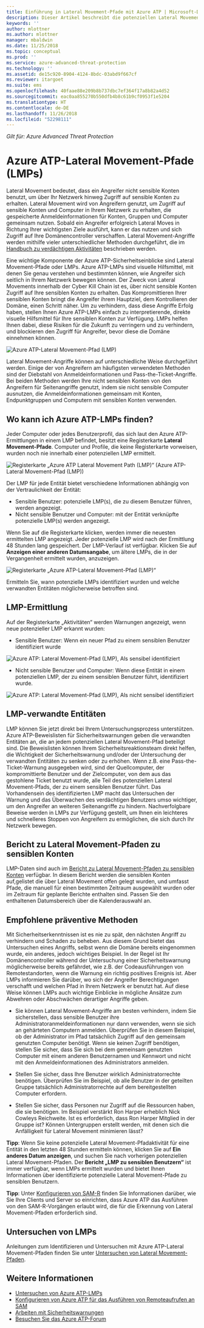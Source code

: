 ```yaml
---
title: Einführung in Lateral Movement-Pfade mit Azure ATP | Microsoft-Dokumentation
description: Dieser Artikel beschreibt die potenziellen Lateral Movement-Pfade (LMPs) von Azure Advanced Threat Protection (ATP).
keywords: ''
author: mlottner
ms.author: mlottner
manager: mbaldwin
ms.date: 11/25/2018
ms.topic: conceptual
ms.prod: ''
ms.service: azure-advanced-threat-protection
ms.technology: ''
ms.assetid: de15c920-8904-4124-8bdc-03abd9f667cf
ms.reviewer: itargoet
ms.suite: ems
ms.openlocfilehash: 40faae88e209b8b737dbc7ef364f17a8b82a4d52
ms.sourcegitcommit: eac0aa855270b550dfb4b8c61b9cf0953f1e5204
ms.translationtype: HT
ms.contentlocale: de-DE
ms.lasthandoff: 11/26/2018
ms.locfileid: "52298111"
---
```

*Gilt für: Azure Advanced Threat Protection*

# <a name="azure-atp-lateral-movement-paths-lmps"></a>Azure ATP-Lateral Movement-Pfade (LMPs) 

Lateral Movement bedeutet, dass ein Angreifer nicht sensible Konten benutzt, um über Ihr Netzwerk hinweg Zugriff auf sensible Konten zu erhalten. Lateral Movement wird von Angreifern genutzt, um Zugriff auf sensible Konten und Computer in Ihrem Netzwerk zu erhalten, die gespeicherte Anmeldeinformationen für Konten, Gruppen und Computer gemeinsam nutzen. Sobald ein Angreifer erfolgreich Lateral Moves in Richtung Ihrer wichtigsten Ziele ausführt, kann er das nutzen und sich Zugriff auf Ihre Domänencontroller verschaffen. Lateral Movement-Angriffe werden mithilfe vieler unterschiedlicher Methoden durchgeführt, die im [Handbuch zu verdächtigen Aktivitäten](suspicious-activity-guide.md) beschrieben werden.

Eine wichtige Komponente der Azure ATP-Sicherheitseinblicke sind Lateral Movement-Pfade oder LMPs. Azure ATP-LMPs sind visuelle Hilfsmittel, mit denen Sie genau verstehen und bestimmten können, wie Angreifer sich seitlich in Ihrem Netzwerk bewegen können. Der Zweck von Lateral Movements innerhalb der Cyber Kill Chain ist es, über nicht sensible Konten Zugriff auf Ihre sensiblen Konten zu erhalten. Das Kompromittieren Ihrer sensiblen Konten bringt die Angreifer ihrem Hauptziel, dem Kontrollieren der Domäne, einen Schritt näher. Um zu verhindern, dass diese Angriffe Erfolg haben, stellen Ihnen Azure ATP-LMPs einfach zu interpretierende, direkte visuelle Hilfsmittel für Ihre sensiblen Konten zur Verfügung. LMPs helfen Ihnen dabei, diese Risiken für die Zukunft zu verringern und zu verhindern, und blockieren den Zugriff für Angreifer, bevor diese die Domäne einnehmen können.

![Azure ATP-Lateral Movement-Pfad (LMP)](./media/atp-lmp.png)

Lateral Movement-Angriffe können auf unterschiedliche Weise durchgeführt werden. Einige der von Angreifern am häufigsten verwendeten Methoden sind der Diebstahl von Anmeldeinformationen und Pass-the-Ticket-Angriffe. Bei beiden Methoden werden Ihre nicht sensiblen Konten von den Angreifern für Seitenangriffe genutzt, indem sie nicht sensible Computer ausnutzen, die Anmeldeinformationen gemeinsam mit Konten, Endpunktgruppen und Computern mit sensiblen Konten verwenden.

## <a name="where-can-i-find-azure-atp-lmps"></a>Wo kann ich Azure ATP-LMPs finden?

Jeder Computer oder jedes Benutzerprofil, das sich laut den Azure ATP-Ermittlungen in einem LMP befindet, besitzt eine Registerkarte **Lateral Movement-Pfade**. Computer und Profile, die keine Registerkarte vorweisen, wurden noch nie innerhalb einer potenziellen LMP ermittelt. 

![Registerkarte „Azure ATP Lateral Movement Path (LMP)“ (Azure ATP-Lateral Movement-Pfad (LMP))](./media/lateral-movement-path-tab.png)

Der LMP für jede Entität bietet verschiedene Informationen abhängig von der Vertraulichkeit der Entität: 
- Sensible Benutzer: potenzielle LMP(s), die zu diesem Benutzer führen, werden angezeigt.
- Nicht sensible Benutzer und Computer: mit der Entität verknüpfte potenzielle LMP(s) werden angezeigt. <br>

Wenn Sie auf die Registerkarte klicken, werden immer die neuesten ermittelten LMP angezeigt. Jeder potenzielle LMP wird nach der Ermittlung 48 Stunden lang gespeichert. Der LMP-Verlauf ist verfügbar. Klicken Sie auf **Anzeigen einer anderen Datumsangabe**, um ältere LMPs, die in der Vergangenheit ermittelt wurden, anzuzeigen. 

![Registerkarte „Azure ATP-Lateral Movement-Pfad (LMP)“](./media/atp-lmp-complete.png)

Ermitteln Sie, wann potenzielle LMPs identifiziert wurden und welche verwandten Entitäten möglicherweise betroffen sind. 

## <a name="lmp-discovery"></a>LMP-Ermittlung

Auf der Registerkarte „Aktivitäten“ werden Warnungen angezeigt, wenn neue potenzieller LMP erkannt wurden:
- Sensible Benutzer: Wenn ein neuer Pfad zu einem sensiblen Benutzer identifiziert wurde

![Azure ATP: Lateral Movement-Pfad (LMP), Als sensibel identifiziert](./media/atp-lmp-activities.png)


- Nicht sensible Benutzer und Computer: Wenn diese Entität in einem potenziellen LMP, der zu einem sensiblen Benutzer führt, identifiziert wurde.

![Azure ATP: Lateral Movement-Pfad (LMP), Als nicht sensibel identifiziert](./media/atp-lateral-non-sensitive.png)

## <a name="lmp-related-entities"></a>LMP-verwandte Entitäten
LMP können Sie jetzt direkt bei Ihrem Untersuchungsprozess unterstützen. Azure ATP-Beweislisten für Sicherheitswarnungen geben die verwandten Entitäten an, die an jedem potenziellen Lateral Movement-Pfad beteiligt sind. Die Beweislisten können Ihrem Sicherheitsreaktionsteam direkt helfen, die Wichtigkeit der Sicherheitswarnung und/oder der Untersuchung der verwandten Entitäten zu senken oder zu erhöhen. Wenn z.B. eine Pass-the-Ticket-Warnung ausgegeben wird, sind der Quellcomputer, der kompromittierte Benutzer und der Zielcomputer, von dem aus das gestohlene Ticket benutzt wurde, alle Teil des potenziellen Lateral Movement-Pfads, der zu einem sensiblen Benutzer führt. Das Vorhandensein des identifizierten LMP macht das Untersuchen der Warnung und das Überwachen des verdächtigen Benutzers umso wichtiger, um den Angreifer an weiteren Seitenangriffe zu hindern. Nachverfolgbare Beweise werden in LMPs zur Verfügung gestellt, um Ihnen ein leichteres und schnelleres Stoppen von Angreifern zu ermöglichen, die sich durch Ihr Netzwerk bewegen. 

## <a name="lateral-movement-paths-to-sensitive-accounts-report"></a>Bericht zu Lateral Movement-Pfaden zu sensiblen Konten 
LMP-Daten sind auch im [Bericht zu Lateral Movement-Pfaden zu sensiblen Konten](investigate-lateral-movement-path.md) verfügbar. In diesem Bericht werden die sensiblen Konten auf,gelistet die über Lateral Movement offen gelegt wurden, und umfasst Pfade, die manuell für einen bestimmten Zeitraum ausgewählt wurden oder im Zeitraum für geplante Berichte enthalten sind.  Passen Sie den enthaltenen Datumsbereich über die Kalenderauswahl an. 

## <a name="preventative-best-practices"></a>Empfohlene präventive Methoden
Mit Sicherheitserkenntnissen ist es nie zu spät, den nächsten Angriff zu verhindern und Schaden zu beheben. Aus diesem Grund bietet das Untersuchen eines Angriffs, selbst wenn die Domäne bereits eingenommen wurde, ein anderes, jedoch wichtiges Beispiel. In der Regel ist Ihr Domänencontroller während der Untersuchung einer Sicherheitswarnung möglicherweise bereits gefährdet, wie z.B. der Codeausführungen von Remotestandorten, wenn die Warnung ein richtig positives Ereignis ist. Aber LMPs informieren Sie darüber, wo sich der Angreifer Berechtigungen verschafft und welchen Pfad in Ihrem Netzwerk er benutzt hat. Auf diese Weise können LMPs auch wichtige Einblicke in mögliche Ansätze zum Abwehren oder Abschwächen derartiger Angriffe geben.  

- Sie können Lateral Movement-Angriffe am besten verhindern, indem Sie sicherstellen, dass sensible Benutzer ihre Administratoranmeldeinformationen nur dann verwenden, wenn sie sich an gehärteten Computern anmelden. Überprüfen Sie in diesem Beispiel, ob der Administrator im Pfad tatsächlich Zugriff auf den gemeinsam genutzten Computer benötigt. Wenn sie keinen Zugriff benötigen, stellen Sie sicher, dass Sie sich bei dem gemeinsam genutzten Computer mit einem anderen Benutzernamen und Kennwort und nicht mit den Anmeldeinformationen des Administrators anmelden.

- Stellen Sie sicher, dass Ihre Benutzer wirklich Administratorrechte benötigen. Überprüfen Sie im Beispiel, ob alle Benutzer in der geteilten Gruppe tatsächlich Administratorrechte auf dem bereitgestellten Computer erfordern.

- Stellen Sie sicher, dass Personen nur Zugriff auf die Ressourcen haben, die sie benötigen. Im Beispiel verstärkt Ron Harper erheblich Nick Cowleys Reichweite. Ist es erforderlich, dass Ron Harper Mitglied in der Gruppe ist? Können Untergruppen erstellt werden, mit denen sich die Anfälligkeit für Lateral Movement minimieren lässt?

**Tipp**: Wenn Sie keine potenzielle Lateral Movement-Pfadaktivität für eine Entität in den letzten 48 Stunden ermitteln können, klicken Sie auf **Ein anderes Datum anzeigen**, und suchen Sie nach vorherigen potenziellen Lateral Movement-Pfaden. Der **Bericht „LMP zu sensiblen Benutzern“** ist immer verfügbar, wenn LMPs ermittelt wurden und bietet Ihnen Informationen über identifizierte potenzielle Lateral Movement-Pfade zu sensiblen Benutzern. 

**Tipp**: Unter [Konfigurieren von SAM-R](install-atp-step8-samr.md) finden Sie Informationen darüber, wie Sie Ihre Clients und Server so einrichten, dass Azure ATP das Ausführen von den SAM-R-Vorgängen erlaubt wird, die für die Erkennung von Lateral Movement-Pfaden erforderlich sind.


## <a name="investigating-lmps"></a>Untersuchen von LMPs
Anleitungen zum Identifizieren und Untersuchen mit Azure ATP-Lateral Movement-Pfaden finden Sie unter [Untersuchen von Lateral Movement-Pfaden](investigate-lateral-movement-path.md).


## <a name="see-also"></a>Weitere Informationen
- [Untersuchen von Azure ATP-LMPs](investigate-lateral-movement-path.md)
- [Konfigurieren von Azure ATP für das Ausführen von Remoteaufrufen an SAM](install-atp-step8-samr.md)
- [Arbeiten mit Sicherheitswarnungen](working-with-suspicious-activities.md)
- [Besuchen Sie das Azure ATP-Forum](https://aka.ms/azureatpcommunity)
